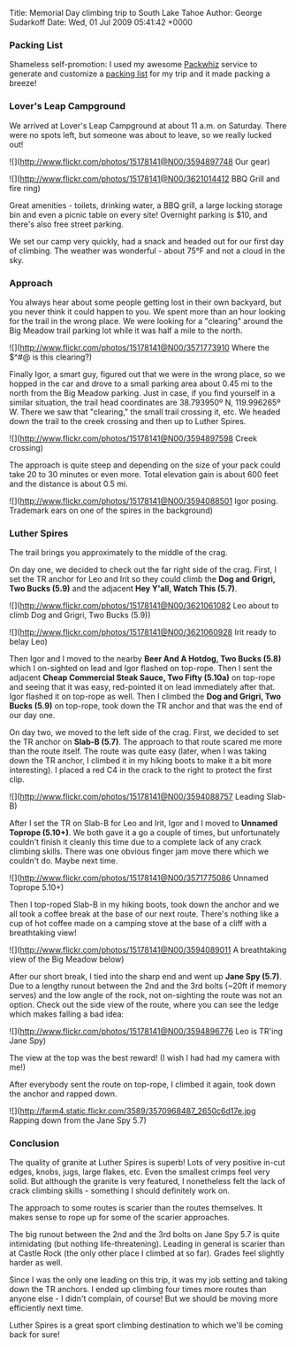 Title: Memorial Day climbing trip to South Lake Tahoe
Author: George Sudarkoff
Date: Wed, 01 Jul 2009 05:41:42 +0000

### Packing List

Shameless self-promotion: I used my awesome [Packwhiz](http://www.packwhiz.com/) service to generate and customize a [packing list](http://www.packwhiz.com/user/sudarkoff/weekend-climbing-trip) for my trip and it made packing a breeze! 

### Lover's Leap Campground

We arrived at Lover's Leap Campground at about 11 a.m. on Saturday. There were no spots left, but someone was about to leave, so we really lucked out!

![](http://www.flickr.com/photos/15178141@N00/3594897748 Our gear)

![](http://www.flickr.com/photos/15178141@N00/3621014412 BBQ Grill and fire ring)

Great amenities - toilets, drinking water, a BBQ grill, a large locking storage bin and even a picnic table on every site! Overnight parking is \$10, and there's also free street parking.

We set our camp very quickly, had a snack and headed out for our first day of climbing. The weather was wonderful - about 75°F and not a cloud in the sky.

### Approach

You always hear about some people getting lost in their own backyard, but you never think it could happen to you. We spent more than an hour looking for the trail in the wrong place. We were looking for a "clearing" around the Big Meadow trail parking lot while it was half a mile to the north.

![](http://www.flickr.com/photos/15178141@N00/3571773910 Where the \$\^\#@ is this clearing?)

Finally Igor, a smart guy, figured out that we were in the wrong place, so we hopped in the car and drove to a small parking area about 0.45 mi to the north from the Big Meadow parking. Just in case, if you find yourself in a similar situation, the trail head coordinates are 38.793950º N, 119.996265º W. There we saw that "clearing," the small trail crossing it, etc. We headed down the trail to the creek crossing and then up to Luther Spires.

![](http://www.flickr.com/photos/15178141@N00/3594897598 Creek crossing)

The approach is quite steep and depending on the size of your pack could take 20 to 30 minutes or even more. Total elevation gain is about 600 feet and the distance is about 0.5 mi.

![](http://www.flickr.com/photos/15178141@N00/3594088501 Igor posing. Trademark ears on one of the spires in the background)

### Luther Spires

The trail brings you approximately to the middle of the crag.

On day one, we decided to check out the far right side of the crag. First, I set the TR anchor for Leo and Irit so they could climb the **Dog and Grigri, Two Bucks (5.9)** and the adjacent **Hey Y'all, Watch This (5.7)**.

![](http://www.flickr.com/photos/15178141@N00/3621061082 Leo about to climb Dog and Grigri, Two Bucks (5.9))

![](http://www.flickr.com/photos/15178141@N00/3621060928 Irit ready to belay Leo)

Then Igor and I moved to the nearby **Beer And A Hotdog, Two Bucks (5.8)** which I on-sighted on lead and Igor flashed on top-rope. Then I sent the adjacent **Cheap Commercial Steak Sauce, Two Fifty (5.10a)** on top-rope and seeing that it was easy, red-pointed it on lead immediately after that. Igor flashed it on top-rope as well. Then I climbed the **Dog and Grigri, Two Bucks (5.9)** on top-rope, took down the TR anchor and that was the end of our day one.

On day two, we moved to the left side of the crag. First, we decided to set the TR anchor on **Slab-B (5.7)**. The approach to that route scared me more than the route itself. The route was quite easy (later, when I was taking down the TR anchor, I climbed it in my hiking boots to make it a bit more interesting). I placed a red C4 in the crack to the right to protect the first clip.

![](http://www.flickr.com/photos/15178141@N00/3594088757 Leading Slab-B)

After I set the TR on Slab-B for Leo and Irit, Igor and I moved to **Unnamed Toprope (5.10+)**. We both gave it a go a couple of times, but unfortunately couldn't finish it cleanly this time due to a complete lack of any crack climbing skills. There was one obvious finger jam move there which we couldn't do. Maybe next time.

![](http://www.flickr.com/photos/15178141@N00/3571775086 Unnamed Toprope 5.10+)

Then I top-roped Slab-B in my hiking boots, took down the anchor and we all took a coffee break at the base of our next route. There's nothing like a cup of hot coffee made on a camping stove at the base of a cliff with a breathtaking view!

![](http://www.flickr.com/photos/15178141@N00/3594089011 A breathtaking view of the Big Meadow below)

After our short break, I tied into the sharp end and went up **Jane Spy (5.7)**. Due to a lengthy runout between the 2nd and the 3rd bolts (\~20ft if memory serves) and the low angle of the rock, not on-sighting the route was not an option. Check out the side view of the route, where you can see the ledge which makes falling a bad idea:

![](http://www.flickr.com/photos/15178141@N00/3594896776 Leo is TR'ing Jane Spy)

The view at the top was the best reward! (I wish I had had my camera with me!)

After everybody sent the route on top-rope, I climbed it again, took down the anchor and rapped down.

![](http://farm4.static.flickr.com/3589/3570968487_2650c6d17e.jpg Rapping down from the Jane Spy 5.7)

### Conclusion

The quality of granite at Luther Spires is superb! Lots of very positive in-cut edges, knobs, jugs, large flakes, etc. Even the smallest crimps feel very solid. But although the granite is very featured, I nonetheless felt the lack of crack climbing skills - something I should definitely work on.

The approach to some routes is scarier than the routes themselves. It makes sense to rope up for some of the scarier approaches.

The big runout between the 2nd and the 3rd bolts on Jane Spy 5.7 is quite intimidating (but nothing life-threatening). Leading in general is scarier than at Castle Rock (the only other place I climbed at so far). Grades feel slightly harder as well.

Since I was the only one leading on this trip, it was my job setting and taking down the TR anchors. I ended up climbing four times more routes than anyone else - I didn't complain, of course! But we should be moving more efficiently next time.

Luther Spires is a great sport climbing destination to which we'll be coming back for sure!
